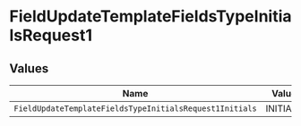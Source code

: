 # FieldUpdateTemplateFieldsTypeInitialsRequest1


## Values

| Name                                                    | Value                                                   |
| ------------------------------------------------------- | ------------------------------------------------------- |
| `FieldUpdateTemplateFieldsTypeInitialsRequest1Initials` | INITIALS                                                |